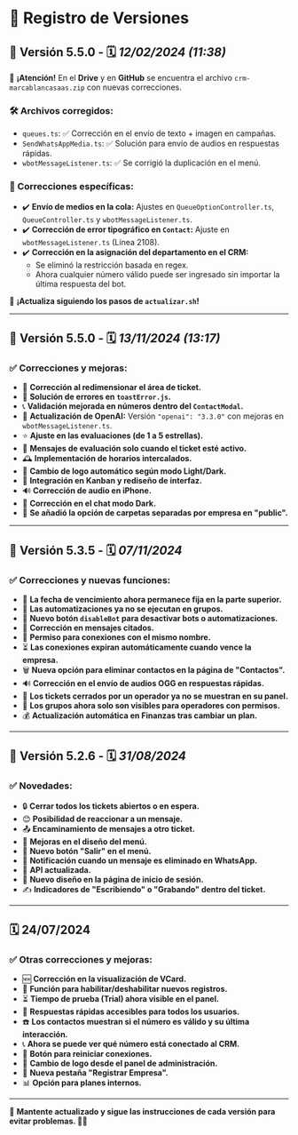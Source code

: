 # 📜 Registro de Versiones

## 🚀 Versión 5.5.0 - 🗓️ *12/02/2024 (11:38)*  

📢 **¡Atención!** En el **Drive** y en **GitHub** se encuentra el archivo `crm-marcablancasaas.zip` con nuevas correcciones.  

### 🛠️ Archivos corregidos:  
- `queues.ts`: ✅ Corrección en el envío de texto + imagen en campañas.  
- `SendWhatsAppMedia.ts`: ✅ Solución para envío de audios en respuestas rápidas.  
- `wbotMessageListener.ts`: ✅ Se corrigió la duplicación en el menú.  

### 🔧 Correcciones específicas:  
- ✔️ **Envío de medios en la cola:** Ajustes en `QueueOptionController.ts`, `QueueController.ts` y `wbotMessageListener.ts`.  
- ✔️ **Corrección de error tipográfico en `Contact`:** Ajuste en `wbotMessageListener.ts` (Línea 2108).  
- ✔️ **Corrección en la asignación del departamento en el CRM:**  
  - Se eliminó la restricción basada en regex.  
  - Ahora cualquier número válido puede ser ingresado sin importar la última respuesta del bot.  

📌 **¡Actualiza siguiendo los pasos de `actualizar.sh`!**  

---

## 🚀 Versión 5.5.0 - 🗓️ *13/11/2024 (13:17)*  

### ✅ Correcciones y mejoras:  
- 🔄 **Corrección al redimensionar el área de ticket.**  
- 🛑 **Solución de errores en `toastError.js`.**  
- 📞 **Validación mejorada en números dentro del `ContactModal`.**  
- 🤖 **Actualización de OpenAI:** Versión `"openai": "3.3.0"` con mejoras en `wbotMessageListener.ts`.  
- ⭐ **Ajuste en las evaluaciones (de 1 a 5 estrellas).**  
- 📝 **Mensajes de evaluación solo cuando el ticket esté activo.**  
- 🕰️ **Implementación de horarios intercalados.**  
- 🎨 **Cambio de logo automático según modo Light/Dark.**  
- 📌 **Integración en Kanban y rediseño de interfaz.**  
- 🔊 **Corrección de audio en iPhone.**  
- 🌙 **Corrección en el chat modo Dark.**  
- 📂 **Se añadió la opción de carpetas separadas por empresa en "public".**  

---

## 🚀 Versión 5.3.5 - 🗓️ *07/11/2024*  

### ✅ Correcciones y nuevas funciones:  
- 📅 **La fecha de vencimiento ahora permanece fija en la parte superior.**  
- 🚫 **Las automatizaciones ya no se ejecutan en grupos.**  
- 🔧 **Nuevo botón `disableBot` para desactivar bots o automatizaciones.**  
- 💬 **Corrección en mensajes citados.**  
- 🔄 **Permiso para conexiones con el mismo nombre.**  
- ⏳ **Las conexiones expiran automáticamente cuando vence la empresa.**  
- 🗑️ **Nueva opción para eliminar contactos en la página de "Contactos".**  
- 🔊 **Corrección en el envío de audios OGG en respuestas rápidas.**  
- 👀 **Los tickets cerrados por un operador ya no se muestran en su panel.**  
- 📑 **Los grupos ahora solo son visibles para operadores con permisos.**  
- 💰 **Actualización automática en Finanzas tras cambiar un plan.**  

---

## 🚀 Versión 5.2.6 - 🗓️ *31/08/2024*  

### ✅ Novedades:  
- 🔒 **Cerrar todos los tickets abiertos o en espera.**  
- 😊 **Posibilidad de reaccionar a un mensaje.**  
- 📤 **Encaminamiento de mensajes a otro ticket.**  
- 🎨 **Mejoras en el diseño del menú.**  
- 🚪 **Nuevo botón "Salir" en el menú.**  
- 🔔 **Notificación cuando un mensaje es eliminado en WhatsApp.**  
- 🚀 **API actualizada.**  
- 🔑 **Nuevo diseño en la página de inicio de sesión.**  
- ✍️ **Indicadores de "Escribiendo" o "Grabando" dentro del ticket.**  

---

## 🗓️ 24/07/2024  

### ✅ Otras correcciones y mejoras:  
- 🆕 **Corrección en la visualización de VCard.**  
- 🔄 **Función para habilitar/deshabilitar nuevos registros.**  
- ⏳ **Tiempo de prueba (Trial) ahora visible en el panel.**  
- 💬 **Respuestas rápidas accesibles para todos los usuarios.**  
- ☎️ **Los contactos muestran si el número es válido y su última interacción.**  
- 📞 **Ahora se puede ver qué número está conectado al CRM.**  
- 🔄 **Botón para reiniciar conexiones.**  
- 🎨 **Cambio de logo desde el panel de administración.**  
- 🏢 **Nueva pestaña "Registrar Empresa".**  
- 📊 **Opción para planes internos.**  

---

🔄 **Mantente actualizado y sigue las instrucciones de cada versión para evitar problemas. 🚀🔥**
